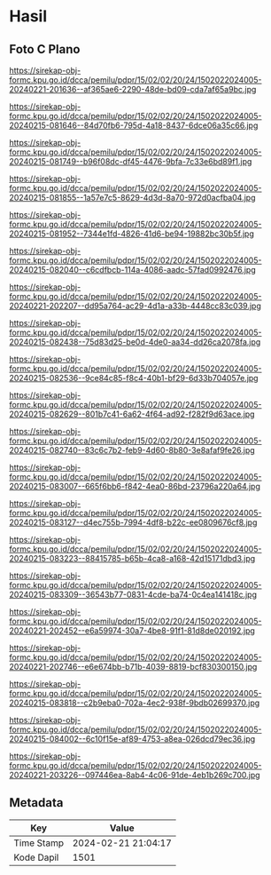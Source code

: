 # Hasil

## Foto C Plano

https://sirekap-obj-formc.kpu.go.id/dcca/pemilu/pdpr/15/02/02/20/24/1502022024005-20240221-201636--af365ae6-2290-48de-bd09-cda7af65a9bc.jpg

https://sirekap-obj-formc.kpu.go.id/dcca/pemilu/pdpr/15/02/02/20/24/1502022024005-20240215-081646--84d70fb6-795d-4a18-8437-6dce06a35c66.jpg

https://sirekap-obj-formc.kpu.go.id/dcca/pemilu/pdpr/15/02/02/20/24/1502022024005-20240215-081749--b96f08dc-df45-4476-9bfa-7c33e6bd89f1.jpg

https://sirekap-obj-formc.kpu.go.id/dcca/pemilu/pdpr/15/02/02/20/24/1502022024005-20240215-081855--1a57e7c5-8629-4d3d-8a70-972d0acfba04.jpg

https://sirekap-obj-formc.kpu.go.id/dcca/pemilu/pdpr/15/02/02/20/24/1502022024005-20240215-081952--7344e1fd-4826-41d6-be94-19882bc30b5f.jpg

https://sirekap-obj-formc.kpu.go.id/dcca/pemilu/pdpr/15/02/02/20/24/1502022024005-20240215-082040--c6cdfbcb-114a-4086-aadc-57fad0992476.jpg

https://sirekap-obj-formc.kpu.go.id/dcca/pemilu/pdpr/15/02/02/20/24/1502022024005-20240221-202207--dd95a764-ac29-4d1a-a33b-4448cc83c039.jpg

https://sirekap-obj-formc.kpu.go.id/dcca/pemilu/pdpr/15/02/02/20/24/1502022024005-20240215-082438--75d83d25-be0d-4de0-aa34-dd26ca2078fa.jpg

https://sirekap-obj-formc.kpu.go.id/dcca/pemilu/pdpr/15/02/02/20/24/1502022024005-20240215-082536--9ce84c85-f8c4-40b1-bf29-6d33b704057e.jpg

https://sirekap-obj-formc.kpu.go.id/dcca/pemilu/pdpr/15/02/02/20/24/1502022024005-20240215-082629--801b7c41-6a62-4f64-ad92-f282f9d63ace.jpg

https://sirekap-obj-formc.kpu.go.id/dcca/pemilu/pdpr/15/02/02/20/24/1502022024005-20240215-082740--83c6c7b2-feb9-4d60-8b80-3e8afaf9fe26.jpg

https://sirekap-obj-formc.kpu.go.id/dcca/pemilu/pdpr/15/02/02/20/24/1502022024005-20240215-083007--665f6bb6-f842-4ea0-86bd-23796a220a64.jpg

https://sirekap-obj-formc.kpu.go.id/dcca/pemilu/pdpr/15/02/02/20/24/1502022024005-20240215-083127--d4ec755b-7994-4df8-b22c-ee0809676cf8.jpg

https://sirekap-obj-formc.kpu.go.id/dcca/pemilu/pdpr/15/02/02/20/24/1502022024005-20240215-083223--88415785-b65b-4ca8-a168-42d15171dbd3.jpg

https://sirekap-obj-formc.kpu.go.id/dcca/pemilu/pdpr/15/02/02/20/24/1502022024005-20240215-083309--36543b77-0831-4cde-ba74-0c4ea141418c.jpg

https://sirekap-obj-formc.kpu.go.id/dcca/pemilu/pdpr/15/02/02/20/24/1502022024005-20240221-202452--e6a59974-30a7-4be8-91f1-81d8de020192.jpg

https://sirekap-obj-formc.kpu.go.id/dcca/pemilu/pdpr/15/02/02/20/24/1502022024005-20240221-202746--e6e674bb-b71b-4039-8819-bcf830300150.jpg

https://sirekap-obj-formc.kpu.go.id/dcca/pemilu/pdpr/15/02/02/20/24/1502022024005-20240215-083818--c2b9eba0-702a-4ec2-938f-9bdb02699370.jpg

https://sirekap-obj-formc.kpu.go.id/dcca/pemilu/pdpr/15/02/02/20/24/1502022024005-20240215-084002--6c10f15e-af89-4753-a8ea-026dcd79ec36.jpg

https://sirekap-obj-formc.kpu.go.id/dcca/pemilu/pdpr/15/02/02/20/24/1502022024005-20240221-203226--097446ea-8ab4-4c06-91de-4eb1b269c700.jpg


## Metadata

| Key        | Value               |
| ---------- | ------------------- |
| Time Stamp | 2024-02-21 21:04:17 |
| Kode Dapil | 1501                |



